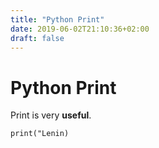 ```yaml
---
title: "Python Print"
date: 2019-06-02T21:10:36+02:00
draft: false
---
```


# Python Print

Print is very **useful**.

``print("Lenin)``
